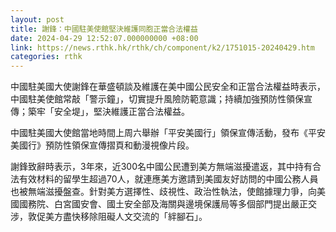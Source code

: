 ```yaml
---
layout: post
title: 謝鋒：中國駐美使館堅決維護同胞正當合法權益
date: 2024-04-29 12:52:07.000000000 +08:00
link: https://news.rthk.hk/rthk/ch/component/k2/1751015-20240429.htm
categories: rthk
---
```


中國駐美國大使謝鋒在華盛頓談及維護在美中國公民安全和正當合法權益時表示，中國駐美使館常敲「警示鐘」，切實提升風險防範意識；持續加強預防性領保宣傳；築牢「安全堤」，堅決維護正當合法權益。 

中國駐美國大使館當地時間上周六舉辦「平安美國行」領保宣傳活動，發布《平安美國行》預防性領保宣傳摺頁和動漫視像片段。

 謝鋒致辭時表示，3年來，近300名中國公民遭到美方無端滋擾遣返，其中持有合法有效材料的留學生超過70人，就連應美方邀請到美國友好訪問的中國公務人員也被無端滋擾盤查。針對美方選擇性、歧視性、政治性執法，使館據理力爭，向美國國務院、白宮國安會、國土安全部及海關與邊境保護局等多個部門提出嚴正交涉，敦促美方盡快移除阻礙人文交流的「絆腳石」。
